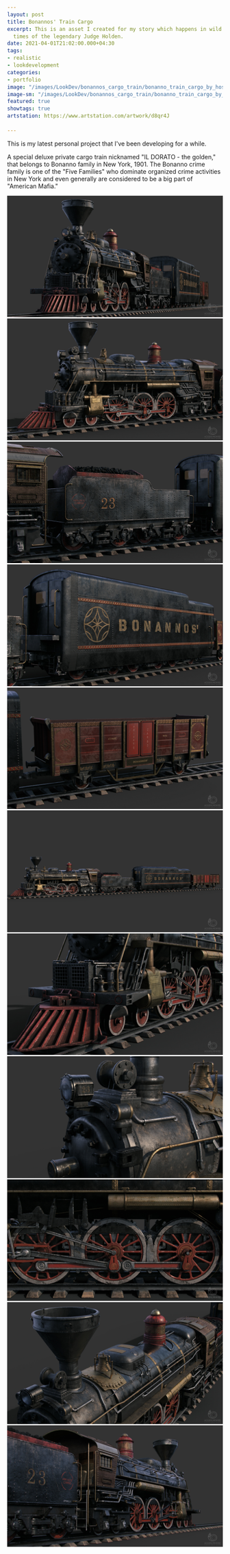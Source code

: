 ```yaml
---
layout: post
title: Bonannos' Train Cargo
excerpt: This is an asset I created for my story which happens in wild west at the
  times of the legendary Judge Holden.
date: 2021-04-01T21:02:00.000+04:30
tags:
- realistic
- lookdevelopment
categories:
- portfolio
image: "/images/LookDev/bonannos_cargo_train/bonanno_train_cargo_by_hossimo_header.jpg"
image-sm: "/images/LookDev/bonannos_cargo_train/bonanno_train_cargo_by_hossimo_header.jpg"
featured: true
showtags: true
artstation: https://www.artstation.com/artwork/d8qr4J

---
```

This is my latest personal project that I've been developing for a while.

A special deluxe private cargo train nicknamed "IL DORATO - the golden,"  that belongs to Bonanno family in New York, 1901. The Bonanno crime family is one of the "Five Families" who dominate organized crime activities in New York and even generally are considered to be a big part of "American Mafia."

<img src="/images/LookDev/bonannos_cargo_train/bonanno_train_cargo_by_hossimo_01.jpg" alt="bonanno_train_cargo_by_hossimo_01" class="responsive">

<img src="/images/LookDev/bonannos_cargo_train/bonanno_train_cargo_by_hossimo_02.jpg" alt="bonanno_train_cargo_by_hossimo_02" class="responsive">

<img src="/images/LookDev/bonannos_cargo_train/bonanno_train_cargo_by_hossimo_03.jpg" alt="bonanno_train_cargo_by_hossimo_03" class="responsive">

<img src="/images/LookDev/bonannos_cargo_train/bonanno_train_cargo_by_hossimo_04.jpg" alt="bonanno_train_cargo_by_hossimo_04" class="responsive">

<img src="/images/LookDev/bonannos_cargo_train/bonanno_train_cargo_by_hossimo_05.jpg" alt="bonanno_train_cargo_by_hossimo_05" class="responsive">

<img src="/images/LookDev/bonannos_cargo_train/bonanno_train_cargo_by_hossimo_06.jpg" alt="bonanno_train_cargo_by_hossimo_06" class="responsive">

<img src="/images/LookDev/bonannos_cargo_train/bonanno_train_cargo_by_hossimo_07.jpg" alt="bonanno_train_cargo_by_hossimo_07" class="responsive">

<img src="/images/LookDev/bonannos_cargo_train/bonanno_train_cargo_by_hossimo_08.jpg" alt="bonanno_train_cargo_by_hossimo_08" class="responsive">

<img src="/images/LookDev/bonannos_cargo_train/bonanno_train_cargo_by_hossimo_09.jpg" alt="bonanno_train_cargo_by_hossimo_09" class="responsive">

<img src="/images/LookDev/bonannos_cargo_train/bonanno_train_cargo_by_hossimo_10.jpg" alt="bonanno_train_cargo_by_hossimo_10" class="responsive">

<img src="/images/LookDev/bonannos_cargo_train/bonanno_train_cargo_by_hossimo_11.jpg" alt="bonanno_train_cargo_by_hossimo_11" class="responsive">